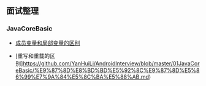 ## 面试整理



### JavaCoreBasic

* [成员变量和局部变量的区别](https://github.com/YanHuiLi/AndroidInterview/blob/4d7e0e39b18d0fbd230e6b8a9b1cb604f900d716/01JavaCoreBasic/%E6%88%90%E5%91%98%E5%8F%98%E9%87%8F%E5%92%8C%E5%B1%80%E9%83%A8%E5%8F%98%E9%87%8F%E7%9A%84%E5%8C%BA%E5%88%AB.md)

* [重写和重载的区别]https://github.com/YanHuiLi/AndroidInterview/blob/master/01JavaCoreBasic/%E9%87%8D%E8%BD%BD%E5%92%8C%E9%87%8D%E5%86%99%E7%9A%84%E5%8C%BA%E5%88%AB.md)


